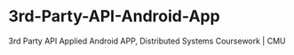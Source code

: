 # 3rd-Party-API-Android-App
3rd Party API Applied Android APP, Distributed Systems Coursework | CMU
